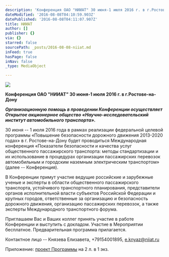 ```yaml
---
description: 'Конференция ОАО "НИИАТ" 30 июня-1 июля 2016 г. в г.Ростове-на-Дону '
dateModified: '2016-08-08T04:10:59.903Z'
datePublished: '2016-08-08T04:11:07.907Z'
title: НИИАТ
author: []
publisher: {}
via: {}
starred: false
sourcePath: _posts/2016-08-08-niiat.md
inFeed: true
hasPage: false
inNav: false
_type: MediaObject

---
```

![](https://the-grid-user-content.s3-us-west-2.amazonaws.com/33688a4f-4138-45f5-a203-a0fc8ec03a97.jpg)

**Конференция ОАО "НИИАТ" 30 июня-1 июля 2016 г. в г.Ростове-на-Дону**

_**Организационную помощь в проведении Конференции осуществляет Открытое акционерное общество «Научно-исследовательский институт автомобильного транспорта».**_

30 июня -- 1 июля 2016 года в рамках реализации федеральной целевой программы «Повышение безопасности дорожного движения 2013-2020 годах» в г. Ростове-на-Дону будет проводиться Международная конференция «Показатели безопасности и качества услуг общественного пассажирского транспорта: методы стандартизации и их использование в процедурах организации пассажирских перевозок автомобильным и городским наземным электрическим транспортом» (далее -- Конференция).

В Конференции примут участие ведущие российские и зарубежные ученые и эксперты в области общественного пассажирского транспорта, устойчивого транспортного планирования, представители органов исполнительной власти субъектов Российской Федерации и крупных городов, ответственные за организацию и безопасность дорожного движения, организацию пассажирских перевозок, а также эксперты Международного транспортного форума.

Приглашаем Вас и Ваших коллег принять участие в работе Конференции и выступить с докладом. Участие в Мероприятии бесплатное. Предварительная программа прилагается.

Контактное лицо -- Князева Елизавета, +79154001895, [e.knyaz@niiat.ru][0]

Приложение: [проект Программы][1] на 2 л. в 1 экз.

[0]: https://e.mail.ru/compose/?mailto=mailto%3ae.knyaz@niiat.ru
[1]: http://www.mapget.ru/uploads/2016/%D0%9F%D1%80%D0%BE%D0%B5%D0%BA%D1%82%20%D0%BF%D1%80%D0%BE%D0%B3%D1%80%D0%B0%D0%BC%D0%BC%D1%8B%20%D0%A0%D0%BE%D1%81%D1%82%D0%BE%D0%B2.docx